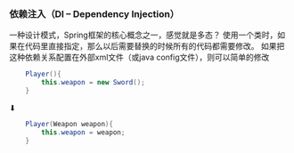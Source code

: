 ### 依赖注入（DI – Dependency Injection）
一种设计模式，Spring框架的核心概念之一，感觉就是多态？
使用一个类时，如果在代码里直接指定，那么以后需要替换的时候所有的代码都需要修改。
如果把这种依赖关系配置在外部xml文件（或java config文件），则可以简单的修改
```java
    Player(){  
        this.weapon = new Sword();  
    }  
```
⬇
```java
    Player(Weapon weapon){  
        this.weapon = weapon;  
    }  
```
